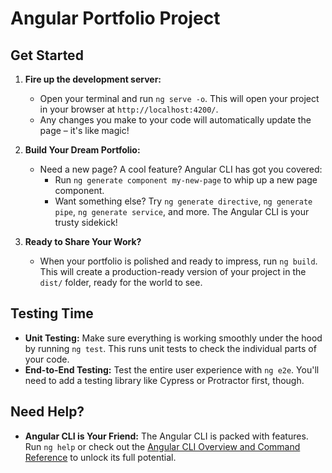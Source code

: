 # Angular Portfolio Project

## Get Started

1. **Fire up the development server:**
   - Open your terminal and run `ng serve -o`. This will open your project in your browser at `http://localhost:4200/`. 
   - Any changes you make to your code will automatically update the page – it's like magic!

2. **Build Your Dream Portfolio:**
   - Need a new page? A cool feature? Angular CLI has got you covered:
      - Run `ng generate component my-new-page` to whip up a new page component.
      - Want something else? Try `ng generate directive`, `ng generate pipe`, `ng generate service`, and more. The Angular CLI is your trusty sidekick!

3. **Ready to Share Your Work?**
   - When your portfolio is polished and ready to impress, run `ng build`. This will create a production-ready version of your project in the `dist/` folder, ready for the world to see.

## Testing Time

- **Unit Testing:**  Make sure everything is working smoothly under the hood by running `ng test`. This runs unit tests to check the individual parts of your code.
- **End-to-End Testing:** Test the entire user experience with `ng e2e`. You'll need to add a testing library like Cypress or Protractor first, though.

## Need Help?

- **Angular CLI is Your Friend:** The Angular CLI is packed with features.  Run `ng help` or check out the [Angular CLI Overview and Command Reference](https://angular.dev/tools/cli) to unlock its full potential.
